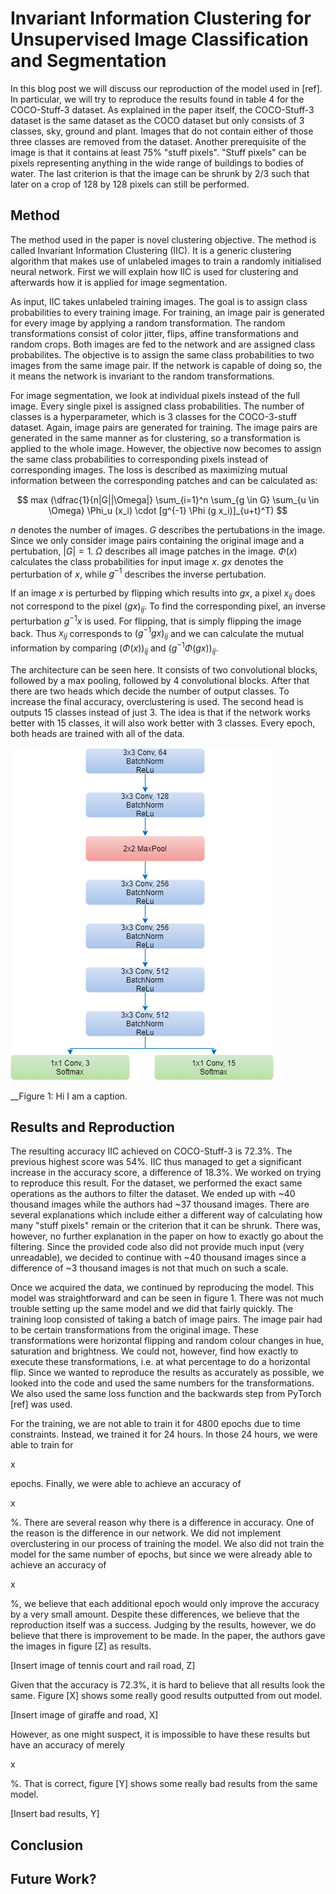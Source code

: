 
# Invariant Information Clustering for Unsupervised Image Classification and Segmentation

In this blog post we will discuss our reproduction of the model used in [ref]. In particular, we will try to reproduce the
results found in table 4 for the COCO-Stuff-3 dataset. As explained in the paper itself, the COCO-Stuff-3 dataset is the same
dataset as the COCO dataset but only consists of 3 classes, sky, ground and plant. Images that do not contain either of those three
classes are removed from the dataset. Another prerequisite of the image is that it contains at least 75% "stuff pixels".
"Stuff pixels" can be pixels representing anything in the wide range of buildings to bodies of water.
The last criterion is that the image can be shrunk by 2/3 such that later on a crop of 128 by 128 pixels can still be
performed.

## Method

The method used in the paper is novel clustering objective. The method is called Invariant Information Clustering (IIC).
It is a generic clustering algorithm that makes use of unlabeled images to train a randomly initialised neural network.
First we will explain how IIC is used for clustering and afterwards how it is applied for image segmentation.

As input, IIC takes unlabeled training images. The goal is to assign class probabilities to every training image. 
For training, an image pair is generated for every image by applying a random transformation.
The random transformations consist of color jitter, flips, affine transformations and random crops.
Both images are fed to the network and are assigned class probabilites. 
The objective is to assign the same class probabilities to two images from the same image pair.
If the network is capable of doing so, the it means the network is invariant to the random transformations.

For image segmentation, we look at individual pixels instead of the full image. Every single pixel is assigned class probabilities.
The number of classes is a hyperparameter, which is 3 classes for the COCO-3-stuff dataset. Again, image pairs are generated for training.
The image pairs are generated in the same manner as for clustering, so a transformation is applied to the whole image.
However, the objective now becomes to assign the same class probabilities to corresponding pixels instead of corresponding images. 
The loss is described as maximizing mutual information between the corresponding patches and can be calculated as:

$$
max (\dfrac{1}{n|G||\Omega|} \sum_{i=1}^n \sum_{g \in G} \sum_{u \in \Omega} \Phi_u (x_i) \cdot [g^{-1} \Phi (g x_i)]_{u+t}^T)
$$

$n$ denotes the number of images. $G$ describes the pertubations in the image. Since we only consider image pairs containing the original
image and a pertubation, $|G| = 1$. $\Omega$ describes all image patches in the image. $\Phi(x)$ calculates the class probabilities for input image $x$.
$gx$ denotes the perturbation of $x$, while $g^{-1}$ describes the inverse pertubation.

If an image $x$ is perturbed by flipping which results into $gx$, a pixel $x_{ij}$ does not correspond to the pixel $(gx)_{ij}$. To find the corresponding pixel,
an inverse perturbation $g^{-1}x$ is used. For flipping, that is simply flipping the image back. Thus $x_{ij}$ corresponds to $(g^{-1}gx)_{ij}$ 
and we can calculate the mutual information by comparing $(\Phi(x))_{ij}$ and $(g^{-1}\Phi(gx))_{ij}$.

The architecture can be seen here. It consists of two convolutional blocks, followed by a max pooling, followed by 4 convolutional blocks.
After that there are two heads which decide the number of output classes. 
To increase the final accuracy, overclustering is used. The second head is outputs 15 classes instead of just 3.
The idea is that if the network works better with 15 classes, it will also work better with 3 classes. Every epoch, both heads are trained with all of the data.


![Network architecture](imgs/netarch.png)

__Figure 1: Hi I am a caption.

## Results and Reproduction

The resulting accuracy IIC achieved on COCO-Stuff-3 is 72.3%. The previous highest score was 54%. IIC thus managed to get a
significant increase in the accuracy score, a difference of 18.3%. We worked on trying to reproduce this result. For the dataset,
we performed the exact same operations as the authors to filter the dataset. We ended up with ~40 thousand images while the
authors had ~37 thousand images. There are several explanations which include either a different way of calculating how many
"stuff pixels" remain or the criterion that it can be shrunk. There was, however, no further explanation in the paper on how to
exactly go about the filtering. Since the provided code also did not provide much input (very unreadable), we decided to continue
with ~40 thousand images since a difference of ~3 thousand images is not that much on such a scale.

Once we acquired the data, we continued by reproducing the model. This model was straightforward and can be seen in figure 1.
There was not much trouble setting up the same model and we did that fairly quickly. The training loop consisted of taking a
batch of image pairs. The image pair had to be certain transformations from the original image. These transformations were
horizontal flipping and random colour changes in hue, saturation and brightness. We could not, however, find
how exactly to execute these transformations, i.e. at what percentage to do a horizontal flip.
Since we wanted to reproduce the results as accurately as possible, we looked into the code and used the same numbers for
the transformations. We also used the same loss function and the backwards step from PyTorch [ref] was used.

For the training, we are not able to train it for 4800 epochs due to time constraints. Instead, we trained it for 24 hours. In those 24 hours, we were able to train for

x

epochs. Finally, we were able to achieve an accuracy of

x

%. There are several reason why there is a difference in accuracy. One of the reason is the difference in our network. We did not implement overclustering in our process of training the model. We also did not train the model for the same number of epochs, but since we were already able to achieve an accuracy of

x

%, we believe that each additional epoch would only improve the accuracy by a very small amount. Despite these differences, we believe that the reproduction itself was a success. Judging by the results, however, we do believe that there is improvement to be made. In the paper, the authors gave the images in figure [Z] as results.

[Insert image of tennis court and rail road, Z]

Given that the accuracy is 72.3%, it is hard to believe that all results look the same. Figure [X] shows some really good results outputted from out model.

[Insert image of giraffe and road, X]

However, as one might suspect, it is impossible to have these results but have an accuracy of merely

x

%. That is correct, figure [Y] shows some really bad results from the same model.

[Insert bad results, Y]


## Conclusion

## Future Work?

